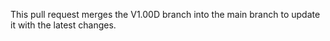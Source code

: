 This pull request merges the V1.00D branch into the main branch to update it with the latest changes.